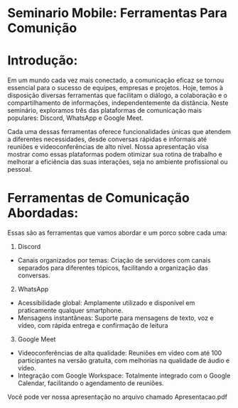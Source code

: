 # Seminario Mobile: Ferramentas Para Comunição

# Introdução:
Em um mundo cada vez mais conectado, a comunicação eficaz se tornou essencial para o sucesso de equipes, empresas e projetos. Hoje, temos à disposição diversas ferramentas que facilitam o diálogo, a colaboração e o compartilhamento de informações, independentemente da distância. Neste seminário, exploramos três das plataformas de comunicação mais populares: Discord, WhatsApp e Google Meet.

Cada uma dessas ferramentas oferece funcionalidades únicas que atendem a diferentes necessidades, desde conversas rápidas e informais até reuniões e videoconferências de alto nível. Nossa apresentação visa mostrar como essas plataformas podem otimizar sua rotina de trabalho e melhorar a eficiência das suas interações, seja no ambiente profissional ou pessoal.

# Ferramentas de Comunicação Abordadas:
 Essas são as ferramentas que vamos abordar e um porco sobre cada uma:

1. Discord
- Canais organizados por temas: Criação de servidores com canais separados para diferentes tópicos, facilitando a organização das conversas.

2. WhatsApp
- Acessibilidade global: Amplamente utilizado e disponível em praticamente qualquer smartphone.
- Mensagens instantâneas: Suporte para mensagens de texto, voz e vídeo, com rápida entrega e confirmação de leitura

3. Google Meet
- Videoconferências de alta qualidade: Reuniões em vídeo com até 100 participantes na versão gratuita, com melhorias na qualidade de áudio e vídeo.
- Integração com Google Workspace: Totalmente integrado com o Google Calendar, facilitando o agendamento de reuniões.

Você pode ver nossa apresentação no arquivo chamado Apresentacao.pdf
